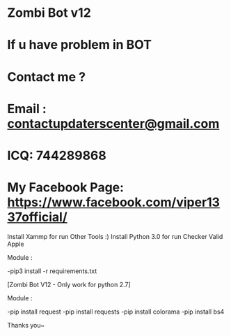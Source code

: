 # Zombi Bot v12
# If u have problem in BOT
# Contact me ?
# Email : contactupdaterscenter@gmail.com
# ICQ: 744289868
# My Facebook Page: https://www.facebook.com/viper1337official/

Install Xammp for run Other Tools :)
Install Python 3.0 for run Checker Valid Apple

Module :

-pip3 install -r requirements.txt

[Zombi Bot V12  - Only work for python 2.7]

Module :

-pip install request
-pip install requests
-pip install colorama
-pip install bs4

Thanks you~

